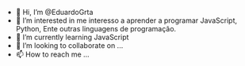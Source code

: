 - 👋 Hi, I’m @EduardoGrta
- 👀 I’m interested in me interesso a aprender a programar JavaScript, Python, Ente outras linguagens de programação.
- 🌱 I’m currently learning JavaScript
- 💞️ I’m looking to collaborate on ...
- 📫 How to reach me ...

<!---
EduardoGrta/EduardoGrta is a ✨ special ✨ repository because its `README.md` (this file) appears on your GitHub profile.
You can click the Preview link to take a look at your changes.
--->
